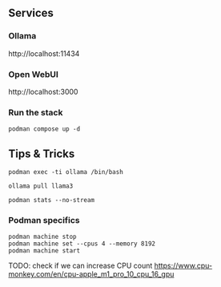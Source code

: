 ## Services

### Ollama

http://localhost:11434

### Open WebUI

http://localhost:3000

### Run the stack

```
podman compose up -d
```

## Tips & Tricks

```
podman exec -ti ollama /bin/bash

ollama pull llama3

podman stats --no-stream
```

### Podman specifics

```
podman machine stop
podman machine set --cpus 4 --memory 8192
podman machine start
```

TODO:
check if we can increase CPU count
https://www.cpu-monkey.com/en/cpu-apple_m1_pro_10_cpu_16_gpu
